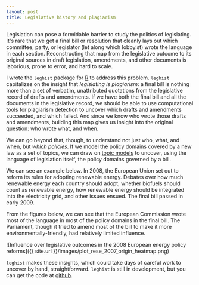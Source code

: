 ```yaml
---
layout: post
title: Legislative history and plagiarism
---
```


Legislation can pose a formidable barrier to study the politics of legislating. It's rare that we get a final bill or resolution that cleanly lays out which committee, party, or legislator (let along which lobbyist) wrote the language in each section. Reconstructing that map from the legislative outcome to its original sources in draft legislation, amendments, and other documents is laborious, prone to error, and hard to scale. 

I wrote the `leghist` package for [R](http://r-project.org) to address this problem. `leghist` capitalizes on the insight that *legislating is plagiarism*: a final bill is nothing more than a set of verbatim, unattributed quotations from the legislative record of drafts and amendments. If we have both the final bill and all the documents in the legislative record, we should be able to use computational tools for plagiarism detection to uncover which drafts and amendments succeeded, and which failed. And since we know who wrote those drafts and amendments, building this map gives us insight into the original question: who wrote what, and when. 

We can go beyond that, though, to understand not just who, what, and when, but *which policies*. If we model the policy domains covered by a new law as a set of topics, we can draw on [topic models](http://www.cs.princeton.edu/~blei/topicmodeling.html) to uncover, using the language of legislation itself, the policy domains governed by a bill. 

We can see an example below. In 2008, the European Union set out to reform its rules for adopting renewable energy. Debates over how much renewable energy each country should adopt, whether biofuels should count as renewable energy, how renewable energy should be integrated into the electricity grid, and other issues ensued. The final bill passed in early 2009. 

From the figures below, we can see that the European Commission wrote most of the language in most of the policy domains in the final bill. The Parliament, though it tried to amend most of the bill to make it more environmentally-friendly, had relatively limited influence. 

![Influence over legislative outcomes in the 2008 European energy policy reforms]({{ site.url }}/images/plot_rese_2007_origin_heatmap.png)


`leghist` makes these insights, which could take days of careful work to uncover by hand, straightforward. `leghist` is still in development, but you can get the code at [github](https://github.com/markhuberty/leghist). 
